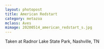 ```yaml
---
layout: photopost
title: American Redstart
category: metazoa
mclass: Aves
mimage: 20200514_american_redstart_s.jpg
---
```


Taken at Radnor Lake State Park, Nashville, TN

